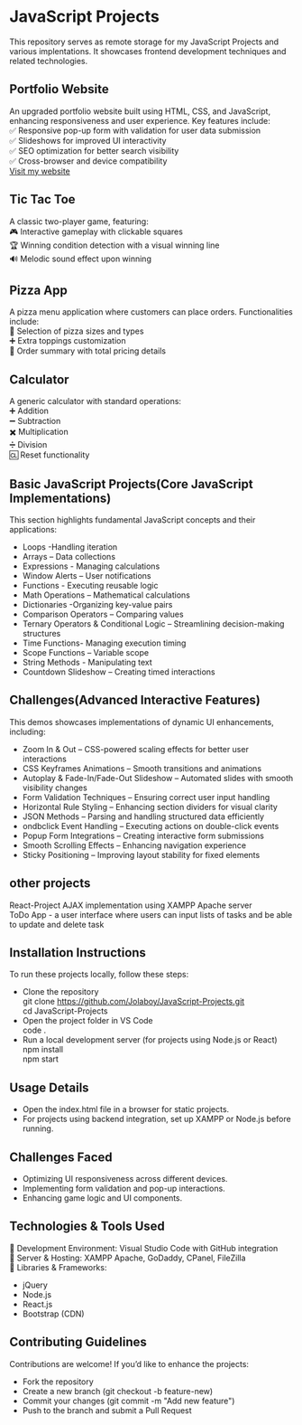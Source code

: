 # JavaScript Projects
 This repository serves as remote storage for my JavaScript Projects and various implentations. It showcases frontend development techniques and related technologies.<br>

 ## Portfolio Website
 An upgraded portfolio website built using HTML, CSS, and JavaScript, enhancing responsiveness and user experience. Key features include:<br>
✅ Responsive pop-up form with validation for user data submission<br>
✅ Slideshows for improved UI interactivity<br>
✅ SEO optimization for better search visibility<br>
✅ Cross-browser and device compatibility<br>
[Visit my website](http://amsdigitaltechnologies.com)<br>

 ## Tic Tac Toe
 A classic two-player game, featuring:<br>
🎮 Interactive gameplay with clickable squares<br>
🏆 Winning condition detection with a visual winning line<br>
🔊 Melodic sound effect upon winning<br>

## Pizza App
A pizza menu application where customers can place orders. Functionalities include:<br>
🍕 Selection of pizza sizes and types<br>
➕ Extra toppings customization<br>
📜 Order summary with total pricing details<br>

## Calculator
A generic calculator with standard operations:<br>
➕ Addition<br>
➖ Subtraction<br>
✖️ Multiplication<br>
➗ Division<br>
🆑 Reset functionality<br>

## Basic JavaScript Projects(Core JavaScript Implementations)
This section highlights fundamental JavaScript concepts and their applications:
- Loops -Handling iteration
- Arrays – Data collections
- Expressions - Managing calculations 
- Window Alerts – User notifications
- Functions - Executing reusable logic
- Math Operations – Mathematical calculations
- Dictionaries -Organizing key-value pairs
- Comparison Operators – Comparing values
- Ternary Operators & Conditional Logic – Streamlining decision-making structures
- Time Functions- Managing execution timing
- Scope Functions – Variable scope
- String Methods - Manipulating text 
- Countdown Slideshow – Creating timed interactions

## Challenges(Advanced Interactive Features)
This demos showcases implementations of dynamic UI enhancements, including:
- Zoom In & Out – CSS-powered scaling effects for better user interactions
- CSS Keyframes Animations – Smooth transitions and animations
- Autoplay & Fade-In/Fade-Out Slideshow – Automated slides with smooth visibility changes
- Form Validation Techniques – Ensuring correct user input handling
- Horizontal Rule Styling – Enhancing section dividers for visual clarity
- JSON Methods – Parsing and handling structured data efficiently
- ondbclick Event Handling – Executing actions on double-click events
- Popup Form Integrations – Creating interactive form submissions
- Smooth Scrolling Effects – Enhancing navigation experience
- Sticky Positioning – Improving layout stability for fixed elements

## other projects
React-Project
AJAX implementation using XAMPP Apache server<br>
ToDo App - a user interface where users can input lists of tasks and be able to update and delete task

## Installation Instructions
To run these projects locally, follow these steps:<br>
- Clone the repository<br>
git clone https://github.com/Jolaboy/JavaScript-Projects.git<br>
cd JavaScript-Projects<br>
- Open the project folder in VS Code<br>
code .<br>
- Run a local development server (for projects using Node.js or React)<br>
npm install<br>
npm start<br>

## Usage Details
- Open the index.html file in a browser for static projects.<br>
- For projects using backend integration, set up XAMPP or Node.js before running.<br>

## Challenges Faced
- Optimizing UI responsiveness across different devices.<br>
- Implementing form validation and pop-up interactions.<br>
- Enhancing game logic and UI components.<br>

## Technologies & Tools Used
🔹 Development Environment: Visual Studio Code with GitHub integration<br>
🔹 Server & Hosting: XAMPP Apache, GoDaddy, CPanel, FileZilla<br>
🔹 Libraries & Frameworks:<br>
- jQuery
- Node.js
- React.js
- Bootstrap (CDN)

## Contributing Guidelines
Contributions are welcome! If you’d like to enhance the projects:<br>
- Fork the repository<br>
- Create a new branch (git checkout -b feature-new)<br>
- Commit your changes (git commit -m "Add new feature")<br>
- Push to the branch and submit a Pull Request<br>



